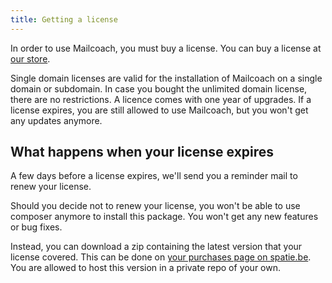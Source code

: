 ```yaml
---
title: Getting a license
---
```


In order to use Mailcoach, you must buy a license. You can buy a license at [our store](https://spatie.be/products/mailcoach).

Single domain licenses are valid for the installation of Mailcoach on a single domain or subdomain. In case you bought the unlimited domain license, there are no restrictions. A licence comes with one year of upgrades. If a license expires, you are still allowed to use Mailcoach, but you won't get any updates anymore.

## What happens when your license expires

A few days before a license expires, we'll send you a reminder mail to renew your license.

Should you decide not to renew your license, you won't be able to use composer anymore to install this package. You won't get any new features or bug fixes.

Instead, you can download a zip containing the latest version that your license covered. This can be done on  [your purchases page on spatie.be](https://spatie.be/purchases). You are allowed to host this version in a private repo of your own.
